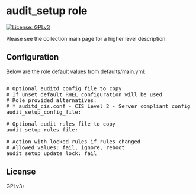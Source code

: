 # audit_setup role

[![License: GPLv3](https://img.shields.io/badge/license-GPLv3-brightgreen.svg)](https://www.gnu.org/licenses/gpl-3.0)

Please see the collection main page for a higher level description.

## Configuration

Below are the role default values from defaults/main.yml:

<pre>
---
# Optional auditd config file to copy
# If unset default RHEL configuration will be used
# Role provided alternatives:
# * auditd_cis.conf - CIS Level 2 - Server compliant config
audit_setup_config_file:

# Optional audit rules file to copy
audit_setup_rules_file:

# Action with locked rules if rules changed
# Allowed values: fail, ignore, reboot
audit_setup_update_lock: fail
</pre>

## License

GPLv3+
